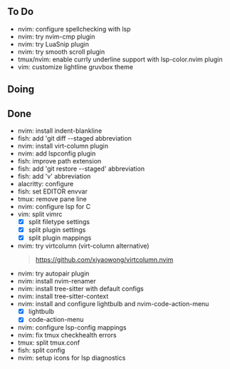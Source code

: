 ## To Do

- nvim: configure spellchecking with lsp
- nvim: try nvim-cmp plugin
- nvim: try LuaSnip plugin
- nvim: try smooth scroll plugin
- tmux/nvim: enable currly underline support with lsp-color.nvim plugin
- vim: customize lightline gruvbox theme

## Doing


## Done

- nvim: install indent-blankline
- fish: add 'git diff --staged abbreviation
- nvim: install virt-column plugin
- nvim: add lspconfig plugin
- fish: improve path extension
- fish: add 'git restore --staged' abbreviation
- fish: add 'v' abbreviation
- alacritty: configure
- fish: set EDITOR envvar
- tmux: remove pane line
- nvim: configure lsp for C
- vim: split vimrc
    * [x] split filetype settings
    * [x] split plugin settings
    * [x] split plugin mappings
- nvim: try virtcolumn (virt-column alternative)
    > https://github.com/xiyaowong/virtcolumn.nvim
- nvim: try autopair plugin
- nvim: install nvim-renamer
- nvim: install tree-sitter with default configs
- nvim: install tree-sitter-context
- nvim: install and configure lightbulb and nvim-code-action-menu
    * [x] lightbulb
    * [x] code-action-menu
- nvim: configure lsp-config mappings
- nvim: fix tmux checkhealth errors
- tmux: split tmux.conf
- fish: split config
- nvim: setup icons for lsp diagnostics
